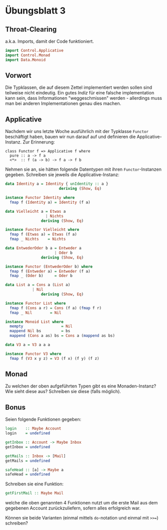 # Übungsblatt 3

## Throat-Clearing

a.k.a. Imports, damit der Code funktioniert.

```haskell
import Control.Applicative
import Control.Monad
import Data.Monoid
```

## Vorwort

Die Typklassen, die auf diesem Zettel implementiert werden sollen sind teilweise nicht eindeutig. Ein gutes *Indiz* für eine falsche implementation kann sein, dass Informationen "weggeschmissen" werden - allerdings muss man bei anderen Implementationen genau dies machen.

## Applicative

Nachdem wir uns letzte Woche ausführlich mit der Typklasse `Functor` beschäftigt haben, bauen wir nun darauf auf und definieren die Applicative-Instanz.
Zur Erinnerung:

    class Functor f => Applicative f where
      pure :: a -> f a
      <*>  :: f (a -> b) -> f a -> f b

Nehmen sie an, sie hätten folgende Datentypen mit ihren `Functor`-Instanzen gegeben. Schreiben sie jeweils die Applicative-Instanz:

```haskell
data Identity a = Identity { unIdentity :: a }
                        deriving (Show, Eq)

instance Functor Identity where
  fmap f (Identity a) = Identity (f a)

data Vielleicht a = Etwas a
                  | Nichts
                deriving (Show, Eq)

instance Functor Vielleicht where
  fmap f (Etwas a) = Etwas (f a)
  fmap _ Nichts    = Nichts

data EntwederOder b a = Entweder a
                      | Oder b
                deriving (Show, Eq)

instance Functor (EntwederOder b) where
  fmap f (Entweder a) = Entweder (f a)
  fmap _ (Oder b)     = Oder b

data List a = Cons a (List a)
            | Nil
                deriving (Show, Eq)

instance Functor List where
  fmap f (Cons a r) = Cons (f a) (fmap f r)
  fmap _ Nil        = Nil

instance Monoid List where
  mempty                 = Nil
  mappend Nil bs         = bs
  mappend (Cons a as) bs = Cons a (mappend as bs)

data V3 a = V3 a a a

instance Functor V3 where
  fmap f (V3 x y z) = V3 (f x) (f y) (f z)
```

## Monad

Zu welchen der oben aufgeführten Typen gibt es eine Monaden-Instanz? Wie sieht diese aus? Schreiben sie diese (falls möglich).


## Bonus

Seien folgende Funktionen gegeben:

```haskell
login    :: Maybe Account
login    = undefined

getInbox :: Account -> Maybe Inbox
getInbox = undefined

getMails :: Inbox -> [Mail]
getMails = undefined

safeHead :: [a] -> Maybe a
safeHead = undefined
```

Schreiben sie eine Funktion:

```haskell
getFirstMail :: Maybe Mail
```

welche die oben genannten 4 Funktionen nutzt um die erste Mail aus dem gegebenen Account zurückzuliefern, sofern alles erfolgreich war.

Können sie beide Varianten (einmal mittels `do`-notation und einmal mit `>>=`) schreiben?
